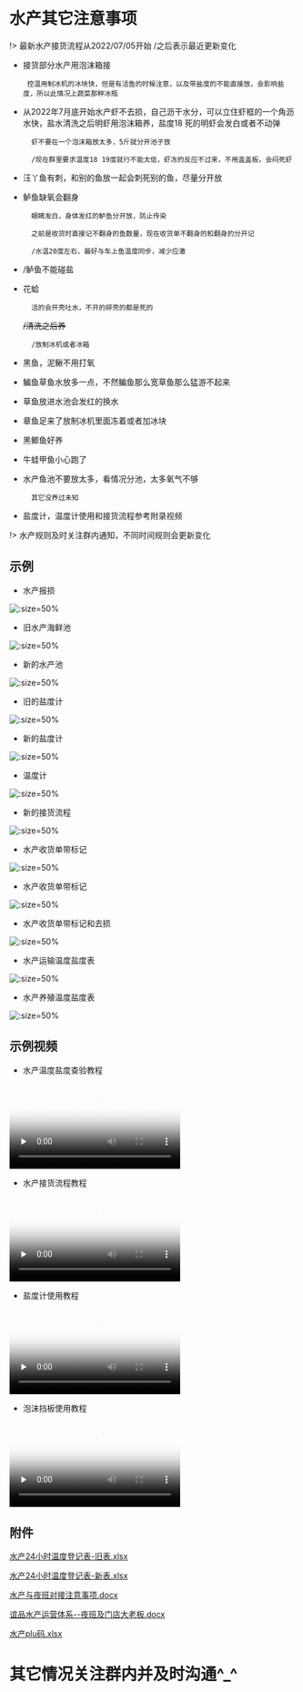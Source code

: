 # 水产其它注意事项

!> 最新水产接货流程从2022/07/05开始    /之后表示最近更新变化


*  接货部分水产用泡沫箱接
	
		控温用制冰机的冰块快，但是有活鱼的时候注意，以及带盐度的不能直接放，会影响盐度，所以此情况上蔬菜那种冰瓶
	
* 从2022年7月底开始水产虾不去损，自己沥干水分，可以立住虾框的一个角沥水快，盐水清洗之后明虾用泡沫箱养，盐度18
死的明虾会发白或者不动弹

		虾不要在一个泡沫箱放太多，5斤就分开池子放

		/现在群里要求温度18 19度就行不能太低，虾冻的反应不过来，不用盖盖板，会闷死虾
	
* 汪丫鱼有刺，和别的鱼放一起会刺死别的鱼，尽量分开放
	
* 鲈鱼缺氧会翻身

		眼睛发白，身体发红的鲈鱼分开放，防止传染

		之前是收货时直接记不翻身的鱼数量，现在收货单不翻身的和翻身的分开记
	
		/水温20度左右，最好与车上鱼温度同步，减少应激

* /鲈鱼不能碰盐
	
* 花蛤

		活的会开壳吐水，不开的碎壳的都是死的
		
	<s>/清洗之后养</s>
				
		/放制冰机或者冰箱
	
* 黑鱼，泥鳅不用打氧
	
* 鳊鱼草鱼水放多一点，不然鳊鱼那么宽草鱼那么猛游不起来
	
* 草鱼放进水池会发红的换水
	
* 章鱼足来了放制冰机里面冻着或者加冰块
	
* 黑鲫鱼好养
	
* 牛蛙甲鱼小心跑了
	
* 水产鱼池不要放太多，看情况分池，太多氧气不够
	
		其它没养过未知
	
* 盐度计，温度计使用和接货流程参考附录视频
   
!> 水产规则及时关注群内通知，不同时间规则会更新变化

## 示例

* 水产报损

 ![](../../resources/pic/common/示例水产报损.jpeg ':size=50%')

* 旧水产海鲜池

 ![](../../resources/pic/common/示例旧水产海鲜池.jpeg ':size=50%')

* 新的水产池

![](../../resources/pic/common/示例新的水产池.jpeg ':size=50%')

* 旧的盐度计

![](../../resources/pic/common/示例旧的盐度计.jpeg ':size=50%')

* 新的盐度计
 
![](../../resources/pic/common/示例新的盐度计.jpeg ':size=50%')

* 温度计

![](../../resources/pic/common/示例温度计.jpeg ':size=50%')

* 新的接货流程

![](../../resources/pic/common/示例新的接货流程.jpeg ':size=50%')

* 水产收货单带标记

![](../../resources/pic/common/示例水产收货单1.jpeg ':size=50%')

* 水产收货单带标记

![](../../resources/pic/common/示例水产收货单最新形式1.jpeg ':size=50%')

* 水产收货单带标记和去损

![](../../resources/pic/common/示例水产收货单最新形式2.jpeg ':size=50%')

* 水产运输温度盐度表

![](../../resources/pic/common/示例水产运输温度盐度表.jpeg ':size=50%')

* 水产养殖温度盐度表

![](../../resources/pic/common/示例水产养殖温度盐度表.jpeg ':size=50%')


## 示例视频

* 水产温度盐度查验教程

<video id="video" controls="" preload="none" poster="../resources/pic/common/视频封面1.png"><source id="mp4" src="../resources/pic/common/温度盐度查验.mp4" type="video/mp4"></videos>

* 水产接货流程教程

<video id="video" controls="" preload="none" poster="../resources/pic/common/视频封面1.png"><source id="mp4" src="../resources/pic/common/水产接货教程.mp4"  type="video/mp4"></videos>

* 盐度计使用教程

<video id="video" controls="" preload="none" poster="../resources/pic/common/视频封面1.png"><source id="mp4" src="../resources/pic/common/盐度计教程.mp4" type="video/mp4"></videos>

* 泡沫挡板使用教程

<video id="video" controls="" preload="none" poster="../resources/pic/common/视频封面1.png"><source id="mp4" src="../resources/pic/common/泡沫挡板教程.mp4"  type="video/mp4"></videos>



## 附件

<p><a href="../../resources/files/official/水产24小时温度登记表-旧表.xlsx">水产24小时温度登记表-旧表.xlsx</a></p>
<p><a href="../../resources/files/official/水产24小时温度登记表-新表.xlsx">水产24小时温度登记表-新表.xlsx</a></p>
<p><a href="../../resources/files/official/水产与夜班对接注意事项.docx">水产与夜班对接注意事项.docx</a></p>
<p><a href="../../resources/files/official/谊品水产运营体系--夜班及门店大老板.docx">谊品水产运营体系--夜班及门店大老板.docx</a></p>
<p><a href="../../resources/files/official/水产plu码.xlsx">水产plu码.xlsx</a></p>


# 其它情况关注群内并及时沟通^_^






